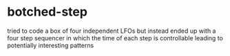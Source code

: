 # botched-step

tried to code a box of four independent LFOs but instead ended up with a four step sequencer in which the time of each step is controllable leading to potentially interesting patterns
